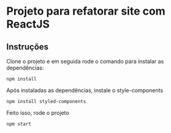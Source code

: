 # Projeto para refatorar site com ReactJS

## Instruções

Clone o projeto e em seguida rode o comando para instalar as dependências:

`npm install`

Após instaladas as dependências, instale o style-components

`npm install styled-components`

Feito isso, rode o projeto

`npm start`
